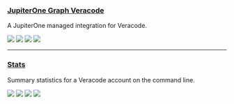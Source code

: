### [JupiterOne Graph Veracode](https://github.com/JupiterOne/graph-veracode)

A JupiterOne managed integration for Veracode.

![](https://img.shields.io/github/stars/JupiterOne/graph-veracode.svg)
![](https://img.shields.io/github/languages/top/JupiterOne/graph-veracode)
![](https://img.shields.io/github/contributors/JupiterOne/graph-veracode)
[![](https://img.shields.io/github/followers/JupiterOne?label=JupiterOne&style=social)](https://github.com/JupiterOne)

---
### [Stats](https://github.com/ctcampbell/veracode-stats)

Summary statistics for a Veracode account on the command line.

![](https://img.shields.io/github/stars/ctcampbell/veracode-stats.svg)
![](https://img.shields.io/github/languages/top/ctcampbell/veracode-stats)
![](https://img.shields.io/github/contributors/ctcampbell/veracode-stats)
[![](https://img.shields.io/github/followers/ctcampbell?label=ctcampbell&style=social)](https://github.com/ctcampbell)
